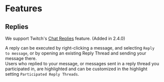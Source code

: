 # Features

## Replies

We support Twitch's [Chat Replies](https://help.twitch.tv/s/article/chat-basics?language=en_US#replies) feature. (Added in 2.4.0)

A reply can be executed by right-clicking a message, and selecting `Reply to message`, or by opening an existing Reply Thread and sending your message there.  
Users who replied to your message, or messages sent in a reply thread you participated in, are highlighted and can be customized in the highlight setting `Participated Reply Threads`.

[nightly]: ../Help/#what-is-nightly-and-how-to-use-install-it
